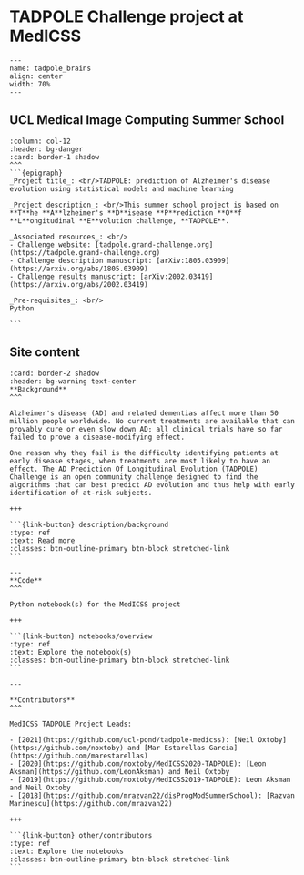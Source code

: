 # TADPOLE Challenge project at **MedICSS**

```{figure} ../_static/img/tadpole_logo.png
---
name: tadpole_brains
align: center
width: 70%
---

```

## UCL **M**edical **I**mage **C**omputing **S**ummer **S**chool


`````{panels}
:column: col-12
:header: bg-danger
:card: border-1 shadow
^^^
```{epigraph}
_Project title_: <br/>TADPOLE: prediction of Alzheimer's disease evolution using statistical models and machine learning

_Project description_: <br/>This summer school project is based on **T**he **A**lzheimer's **D**isease **P**rediction **O**f **L**ongitudinal **E**volution challenge, **TADPOLE**.

_Associated resources_: <br/>
- Challenge website: [tadpole.grand-challenge.org](https://tadpole.grand-challenge.org)
- Challenge description manuscript: [arXiv:1805.03909](https://arxiv.org/abs/1805.03909)
- Challenge results manuscript: [arXiv:2002.03419](https://arxiv.org/abs/2002.03419)

_Pre-requisites_: <br/>
Python

```
`````



## **Site content**

````{panels}
:card: border-2 shadow
:header: bg-warning text-center
**Background**
^^^

Alzheimer's disease (AD) and related dementias affect more than 50 million people worldwide. No current treatments are available that can provably cure or even slow down AD; all clinical trials have so far failed to prove a disease-modifying effect. 

One reason why they fail is the difficulty identifying patients at early disease stages, when treatments are most likely to have an effect. The AD Prediction Of Longitudinal Evolution (TADPOLE) Challenge is an open community challenge designed to find the algorithms that can best predict AD evolution and thus help with early identification of at-risk subjects.

+++

```{link-button} description/background
:type: ref
:text: Read more
:classes: btn-outline-primary btn-block stretched-link
```

---
**Code**
^^^

Python notebook(s) for the MedICSS project

+++

```{link-button} notebooks/overview
:type: ref
:text: Explore the notebook(s)
:classes: btn-outline-primary btn-block stretched-link
```

---

**Contributors**
^^^

MedICSS TADPOLE Project Leads:

- [2021](https://github.com/ucl-pond/tadpole-medicss): [Neil Oxtoby](https://github.com/noxtoby) and [Mar Estarellas Garcia](https://github.com/marestarellas)
- [2020](https://github.com/noxtoby/MedICSS2020-TADPOLE): [Leon Aksman](https://github.com/LeonAksman) and Neil Oxtoby
- [2019](https://github.com/noxtoby/MedICSS2019-TADPOLE): Leon Aksman and Neil Oxtoby
- [2018](https://github.com/mrazvan22/disProgModSummerSchool): [Razvan Marinescu](https://github.com/mrazvan22)

+++

```{link-button} other/contributors
:type: ref
:text: Explore the notebooks
:classes: btn-outline-primary btn-block stretched-link
```

````
